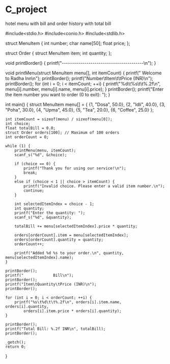 # C_project
hotel menu with bill and order history with total bill

#include<stdio.h>
#include<conio.h>
#include<stdlib.h>

struct MenuItem {
    int number;
    char name[50];
    float price;
};

struct Order {
    struct MenuItem item;
    int quantity;
};

void printBorder() {
    printf("----------------------------------------\n");
}

void printMenu(struct MenuItem menu[], int itemCount) {
    printf("         Welcome to Radha Inn\n");
    printBorder();
    printf("Number\tItem\t\tPrice (INR)\n");
    printBorder();
    for (int i = 0; i < itemCount; ++i) {
        printf("%d\t%s\t\t%.2f\n", menu[i].number, menu[i].name, menu[i].price);
    }
    printBorder();
    printf("Enter the item number you want to order (0 to exit): ");
}

int main() {
    struct MenuItem menu[] = {
        {1, "Dosa", 50.0},
        {2, "Idli", 40.0},
        {3, "Poha", 30.0},
        {4, "Upma", 45.0},
        {5, "Tea", 20.0},
        {6, "Coffee", 25.0}
    };

    int itemCount = sizeof(menu) / sizeof(menu[0]);
    int choice;
    float totalBill = 0.0;
    struct Order orders[100]; // Maximum of 100 orders
    int orderCount = 0;

    while (1) {
        printMenu(menu, itemCount);
        scanf_s("%d", &choice);

        if (choice == 0) {
            printf("Thank you for using our service!\n");
            break;
        }
        else if (choice < 1 || choice > itemCount) {
            printf("Invalid choice. Please enter a valid item number.\n");
            continue;
        }

        int selectedItemIndex = choice - 1;
        int quantity;
        printf("Enter the quantity: ");
        scanf_s("%d", &quantity);

        totalBill += menu[selectedItemIndex].price * quantity;

        orders[orderCount].item = menu[selectedItemIndex];
        orders[orderCount].quantity = quantity;
        orderCount++;

        printf("Added %d %s to your order.\n", quantity, menu[selectedItemIndex].name);
    }

    printBorder();
    printf("             Bill\n");
    printBorder();
    printf("Item\tQuantity\tPrice (INR)\n");
    printBorder();

    for (int i = 0; i < orderCount; ++i) {
        printf("%s\t%d\t\t%.2f\n", orders[i].item.name, orders[i].quantity,
            orders[i].item.price * orders[i].quantity);
    }

    printBorder();
    printf("Total Bill: %.2f INR\n", totalBill);
    printBorder();

    _getch();
    return 0;

}
